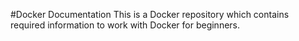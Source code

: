 #Docker Documentation
This is a Docker repository which contains required information to work with Docker for beginners.
